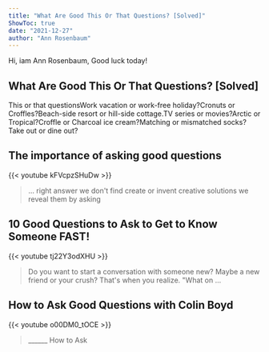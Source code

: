 ```yaml
---
title: "What Are Good This Or That Questions? [Solved]"
ShowToc: true 
date: "2021-12-27"
author: "Ann Rosenbaum" 
---
```


Hi, iam Ann Rosenbaum, Good luck today!
## What Are Good This Or That Questions? [Solved]
 This or that questionsWork vacation or work-free holiday?Cronuts or Croffles?Beach-side resort or hill-side cottage.TV series or movies?Arctic or Tropical?Croffle or Charcoal ice cream?Matching or mismatched socks?Take out or dine out?

## The importance of asking good questions
{{< youtube kFVcpzSHuDw >}}
>... right answer we don't find create or invent creative solutions we reveal them by asking 

## 10 Good Questions to Ask to Get to Know Someone FAST!
{{< youtube tj22Y3odXHU >}}
>Do you want to start a conversation with someone new? Maybe a new friend or your crush? That's when you realize. "What on ...

## How to Ask Good Questions with Colin Boyd
{{< youtube o00DM0_tOCE >}}
>______ How to Ask 

